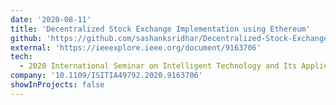```yaml
---
date: '2020-08-11'
title: 'Decentralized Stock Exchange Implementation using Ethereum'
github: 'https://github.com/sashanksridhar/Decentralized-Stock-Exchange-Implementation-Using-Ethereum'
external: 'https://ieeexplore.ieee.org/document/9163706'
tech:
  - 2020 International Seminar on Intelligent Technology and Its Applications (ISITIA)
company: '10.1109/ISITIA49792.2020.9163706'
showInProjects: false
---
```

